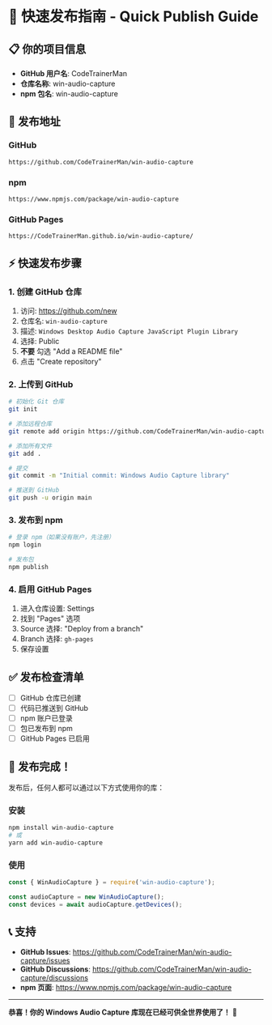 # 🚀 快速发布指南 - Quick Publish Guide

## 📋 你的项目信息

- **GitHub 用户名**: CodeTrainerMan
- **仓库名称**: win-audio-capture
- **npm 包名**: win-audio-capture

## 🎯 发布地址

### GitHub
```
https://github.com/CodeTrainerMan/win-audio-capture
```

### npm
```
https://www.npmjs.com/package/win-audio-capture
```

### GitHub Pages
```
https://CodeTrainerMan.github.io/win-audio-capture/
```

## ⚡ 快速发布步骤

### 1. 创建 GitHub 仓库
1. 访问: https://github.com/new
2. 仓库名: `win-audio-capture`
3. 描述: `Windows Desktop Audio Capture JavaScript Plugin Library`
4. 选择: Public
5. **不要** 勾选 "Add a README file"
6. 点击 "Create repository"

### 2. 上传到 GitHub
```bash
# 初始化 Git 仓库
git init

# 添加远程仓库
git remote add origin https://github.com/CodeTrainerMan/win-audio-capture.git

# 添加所有文件
git add .

# 提交
git commit -m "Initial commit: Windows Audio Capture library"

# 推送到 GitHub
git push -u origin main
```

### 3. 发布到 npm
```bash
# 登录 npm（如果没有账户，先注册）
npm login

# 发布包
npm publish
```

### 4. 启用 GitHub Pages
1. 进入仓库设置: Settings
2. 找到 "Pages" 选项
3. Source 选择: "Deploy from a branch"
4. Branch 选择: `gh-pages`
5. 保存设置

## ✅ 发布检查清单

- [ ] GitHub 仓库已创建
- [ ] 代码已推送到 GitHub
- [ ] npm 账户已登录
- [ ] 包已发布到 npm
- [ ] GitHub Pages 已启用

## 🎉 发布完成！

发布后，任何人都可以通过以下方式使用你的库：

### 安装
```bash
npm install win-audio-capture
# 或
yarn add win-audio-capture
```

### 使用
```javascript
const { WinAudioCapture } = require('win-audio-capture');

const audioCapture = new WinAudioCapture();
const devices = await audioCapture.getDevices();
```

## 📞 支持

- **GitHub Issues**: https://github.com/CodeTrainerMan/win-audio-capture/issues
- **GitHub Discussions**: https://github.com/CodeTrainerMan/win-audio-capture/discussions
- **npm 页面**: https://www.npmjs.com/package/win-audio-capture

---

**恭喜！你的 Windows Audio Capture 库现在已经可供全世界使用了！** 🎉 